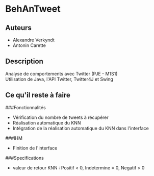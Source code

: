 BehAnTweet
==========

Auteurs
-------

*	Alexandre Verkyndt
*	Antonin Carette

Description
-----------

Analyse de comportements avec Twitter (PJE - M1S1)  
Utilisation de Java, l'API Twitter, Twitter4J et Swing

Ce qu'il reste à faire
----------------------

###Fonctionnalités
*	Vérification du nombre de tweets à récupérer
*	Réalisation automatique du KNN
*	Intégration de la réalisation automatique du KNN dans l'interface

###IHM
*	Finition de l'interface


###Specifications
*	valeur de retour KNN : Positif < 0, Indetermine = 0, Negatif > 0